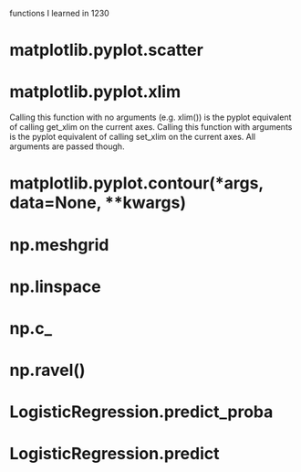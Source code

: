 functions I learned in 1230
# matplotlib.pyplot.scatter
# matplotlib.pyplot.xlim
Calling this function with no arguments (e.g. xlim()) is the pyplot equivalent of calling get_xlim on the current axes. Calling this function with arguments is the pyplot equivalent of calling set_xlim on the current axes. All arguments are passed though.
# matplotlib.pyplot.contour(*args, data=None, **kwargs)

# np.meshgrid
# np.linspace
# np.c_
# np.ravel()

# LogisticRegression.predict_proba
# LogisticRegression.predict


